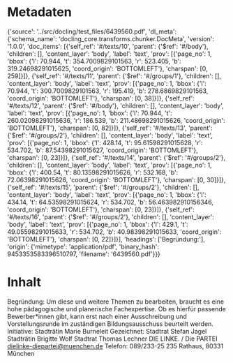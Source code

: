 # Metadaten
{'source': '../src/docling/test_files/6439560.pdf', 'dl_meta': {'schema_name': 'docling_core.transforms.chunker.DocMeta', 'version': '1.0.0', 'doc_items': [{'self_ref': '#/texts/10', 'parent': {'$ref': '#/body'}, 'children': [], 'content_layer': 'body', 'label': 'text', 'prov': [{'page_no': 1, 'bbox': {'l': 70.944, 't': 354.7009829101563, 'r': 523.405, 'b': 319.24698291015625, 'coord_origin': 'BOTTOMLEFT'}, 'charspan': [0, 259]}]}, {'self_ref': '#/texts/11', 'parent': {'$ref': '#/groups/1'}, 'children': [], 'content_layer': 'body', 'label': 'text', 'prov': [{'page_no': 1, 'bbox': {'l': 70.944, 't': 300.7009829101563, 'r': 195.419, 'b': 278.6869829101563, 'coord_origin': 'BOTTOMLEFT'}, 'charspan': [0, 38]}]}, {'self_ref': '#/texts/12', 'parent': {'$ref': '#/body'}, 'children': [], 'content_layer': 'body', 'label': 'text', 'prov': [{'page_no': 1, 'bbox': {'l': 70.944, 't': 260.02098291015636, 'r': 186.539, 'b': 211.48698291015626, 'coord_origin': 'BOTTOMLEFT'}, 'charspan': [0, 82]}]}, {'self_ref': '#/texts/13', 'parent': {'$ref': '#/groups/2'}, 'children': [], 'content_layer': 'body', 'label': 'text', 'prov': [{'page_no': 1, 'bbox': {'l': 428.14, 't': 95.61598291015628, 'r': 534.702, 'b': 87.54398291015627, 'coord_origin': 'BOTTOMLEFT'}, 'charspan': [0, 23]}]}, {'self_ref': '#/texts/14', 'parent': {'$ref': '#/groups/2'}, 'children': [], 'content_layer': 'body', 'label': 'text', 'prov': [{'page_no': 1, 'bbox': {'l': 400.54, 't': 80.13598291015626, 'r': 532.168, 'b': 72.06398291015626, 'coord_origin': 'BOTTOMLEFT'}, 'charspan': [0, 30]}]}, {'self_ref': '#/texts/15', 'parent': {'$ref': '#/groups/2'}, 'children': [], 'content_layer': 'body', 'label': 'text', 'prov': [{'page_no': 1, 'bbox': {'l': 434.14, 't': 64.53598291015624, 'r': 534.702, 'b': 56.463982910156346, 'coord_origin': 'BOTTOMLEFT'}, 'charspan': [0, 23]}]}, {'self_ref': '#/texts/16', 'parent': {'$ref': '#/groups/2'}, 'children': [], 'content_layer': 'body', 'label': 'text', 'prov': [{'page_no': 1, 'bbox': {'l': 429.1, 't': 49.05598291015633, 'r': 534.702, 'b': 40.98398291015633, 'coord_origin': 'BOTTOMLEFT'}, 'charspan': [0, 22]}]}], 'headings': ['Begründung:'], 'origin': {'mimetype': 'application/pdf', 'binary_hash': 9453353583396510797, 'filename': '6439560.pdf'}}}

# Inhalt
Begründung:
Um diese und weitere Themen zu bearbeiten, braucht es eine hohe pädagogische und planerische Fachexpertise. Ob es hierfür passende Bewerber*innen gibt, kann erst nach einer Ausschreibung und Vorstellungsrunde im zuständigen Bildungsausschuss beurteilt werden.
Initiative: Stadträtin Marie Burneleit
Gezeichnet: Stadtrat Stefan Jagel Stadträtin Brigitte Wolf Stadtrat Thomas Lechner
DIE LINKE. / Die PARTEI
dielinke-diepartei@muenchen.de
Telefon: 089/233-25 235
Rathaus, 80331 München